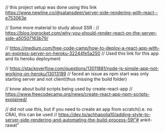 //  this project setup was done using this link https://www.newline.co/@satansdeer/server-side-rendering-with-react--e753063e

//  Some more material to study about SSR :
//  https://blog.logrocket.com/why-you-should-render-react-on-the-server-side-a50507163b79/


//  https://medium.com/free-code-camp/how-to-deploy-a-react-app-with-an-express-server-on-heroku-32244fe5a250
//  Used this link for this app and its heroku deployment

//  https://stackoverflow.com/questions/13011881/node-js-simple-app-not-working-on-heroku/13013189
//  faced an issue as npm start was only starting server and not client(thus missing the build folder)

//  know about build scripts being used by create-react-app
//  https://www.freecodecamp.org/news/create-react-app-npm-scripts-explained/

//  did not use this, but if you need to create an app from scratch(i.e. no CRA), this can be used
//  https://dev.to/achhapolia10/adding-style-to-server-side-rendering-and-automating-the-build-process-59l"# ankit-rawat" 
